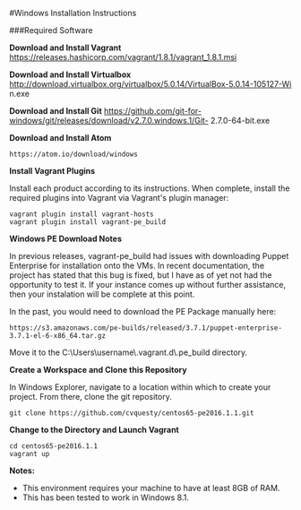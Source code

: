 #Windows Installation Instructions

###Required Software

**Download and Install Vagrant**
  https://releases.hashicorp.com/vagrant/1.8.1/vagrant_1.8.1.msi

**Download and Install Virtualbox**
  http://download.virtualbox.org/virtualbox/5.0.14/VirtualBox-5.0.14-105127-Wi  n.exe

**Download and Install Git**
  https://github.com/git-for-windows/git/releases/download/v2.7.0.windows.1/Git-  2.7.0-64-bit.exe

**Download and Install Atom**

	https://atom.io/download/windows

**Install Vagrant Plugins**

Install each product according to its instructions.  When complete, install the required plugins into Vagrant via Vagrant's plugin manager:

    vagrant plugin install vagrant-hosts
    vagrant plugin install vagrant-pe_build

**Windows PE Download Notes**

In previous releases, vagrant-pe_build had issues with downloading Puppet Enterprise for installation onto the VMs.  In recent documentation, the project has stated that this bug is fixed, but I have as of yet not had the opportunity to test it.  If your instance comes up without further assistance, then your instalation will be complete at this point.

In the past, you would need to download the PE Package manually here:

	https://s3.amazonaws.com/pe-builds/released/3.7.1/puppet-enterprise-3.7.1-el-6-x86_64.tar.gz

Move it to the C:\Users\username\\.vagrant.d\\.pe_build directory.

**Create a Workspace and Clone this Repository**

In Windows Explorer, navigate to a location within which to create your project.  From there, clone the git repository.

	git clone https://github.com/cvquesty/centos65-pe2016.1.1.git

**Change to the Directory and Launch Vagrant**

    cd centos65-pe2016.1.1
    vagrant up

**Notes:**

* This environment requires your machine to have at least 8GB of RAM.
* This has been tested to work in Windows 8.1.
